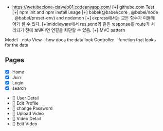 - https://wetubeclone-ciaweb01.codeanyapp.com/
[+] githube.com Test
[+] npm init and npm install usage
[+] babel(@babel/core , @babel/node , @babel/preset-env) and nodemon
[+] express에서는 모든 함수가 미들웨어가 될 수 있다.
[+]middleware에서 res.send와 같은 response를 route가 처리되기 전에 보낸다면 연결을 차단할 수 있음.
[+] MVC pattern

Model - data
View - how does the data look
Controller - function that looks for the data


## Pages

- [X] Home
- [X] Join
- [X] Login
- [x] search
- [] User Detail
- [] Edit Profile
- [] change Password
- [] Upload Video
- [] Video Detail
- [] Edit Video